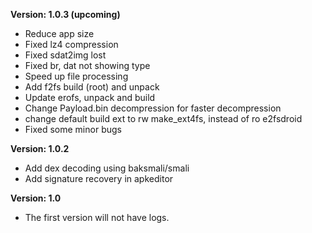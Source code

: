 **Version: 1.0.3 (upcoming)**

+ Reduce app size
+ Fixed lz4 compression
+ Fixed sdat2img lost 
+ Fixed br, dat not showing type
+ Speed up file processing
+ Add f2fs build (root) and unpack
+ Update erofs, unpack and build
+ Change Payload.bin decompression for faster decompression
+ change default build ext to rw make_ext4fs, instead of ro e2fsdroid
+ Fixed some minor bugs

**Version: 1.0.2**

+ Add dex decoding using baksmali/smali
+ Add signature recovery in apkeditor

**Version: 1.0**

+ The first version will not have logs.


